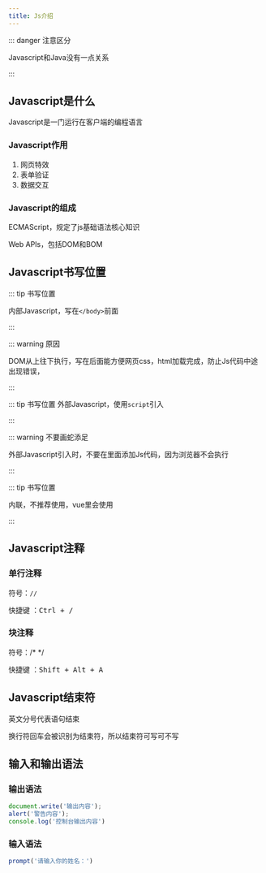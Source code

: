 ```yaml
---
title: Js介绍
---
```


::: danger 注意区分

Javascript和Java没有一点关系

:::

## Javascript是什么

Javascript是一门运行在客户端的编程语言

### Javascript作用

1. 网页特效
2. 表单验证
3. 数据交互

### Javascript的组成

ECMAScript，规定了js基础语法核心知识

Web APIs，包括DOM和BOM

## Javascript书写位置
<CodeGroup>

<CodeGroupItem title="内部">

::: tip 书写位置

内部Javascript，写在`</body>`前面

:::

::: warning 原因

DOM从上往下执行，写在后面能方便网页css，html加载完成，防止Js代码中途出现错误，

:::

</CodeGroupItem>

<CodeGroupItem title="外部">

::: tip 书写位置
外部Javascript，使用`script`引入

:::

::: warning 不要画蛇添足

外部Javascript引入时，不要在里面添加Js代码，因为浏览器不会执行

:::
</CodeGroupItem>

<CodeGroupItem title="内联">

::: tip 书写位置

内联，不推荐使用，vue里会使用

:::

</CodeGroupItem>
</CodeGroup>

## Javascript注释

### 单行注释

符号：`//`

快捷键 ：<kbd>Ctrl + /</kbd>

### 块注释

符号：/* */

快捷键 ：<kbd>Shift + Alt + A</kbd>

## Javascript结束符

英文分号代表语句结束

换行符回车会被识别为结束符，所以结束符可写可不写

## 输入和输出语法

### 输出语法

```javascript
document.write('输出内容');
alert('警告内容');
console.log('控制台输出内容')
```

### 输入语法

```javascript
prompt('请输入你的姓名：')
```
